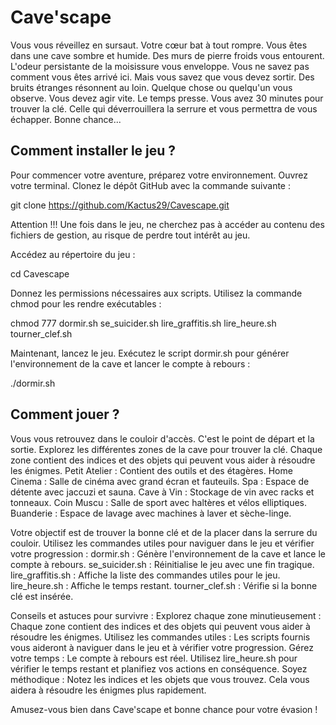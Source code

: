 # Cave'scape
Vous vous réveillez en sursaut.
Votre cœur bat à tout rompre.
Vous êtes dans une cave sombre et humide.
Des murs de pierre froids vous entourent.
L'odeur persistante de la moisissure vous enveloppe.
Vous ne savez pas comment vous êtes arrivé ici.
Mais vous savez que vous devez sortir.
Des bruits étranges résonnent au loin.
Quelque chose ou quelqu'un vous observe.
Vous devez agir vite.
Le temps presse.
Vous avez 30 minutes pour trouver la clé.
Celle qui déverrouillera la serrure et vous permettra de vous échapper.
Bonne chance...

## Comment installer le jeu ?
Pour commencer votre aventure, préparez votre environnement.
Ouvrez votre terminal.
Clonez le dépôt GitHub avec la commande suivante :

git clone https://github.com/Kactus29/Cavescape.git

Attention !!! Une fois dans le jeu, ne cherchez pas à accéder au contenu des fichiers de gestion, au risque de perdre tout intérêt au jeu.

Accédez au répertoire du jeu :

cd Cavescape

Donnez les permissions nécessaires aux scripts.
Utilisez la commande chmod pour les rendre exécutables :

chmod 777 dormir.sh se_suicider.sh lire_graffitis.sh lire_heure.sh tourner_clef.sh

Maintenant, lancez le jeu.
Exécutez le script dormir.sh pour générer l'environnement de la cave et lancer le compte à rebours :

./dormir.sh

## Comment jouer ?
Vous vous retrouvez dans le couloir d'accès.
C'est le point de départ et la sortie.
Explorez les différentes zones de la cave pour trouver la clé.
Chaque zone contient des indices et des objets qui peuvent vous aider à résoudre les énigmes.
    Petit Atelier : Contient des outils et des étagères.
    Home Cinema : Salle de cinéma avec grand écran et fauteuils.
    Spa : Espace de détente avec jaccuzi et sauna.
    Cave à Vin : Stockage de vin avec racks et tonneaux.
    Coin Muscu : Salle de sport avec haltères et vélos elliptiques.
    Buanderie : Espace de lavage avec machines à laver et sèche-linge.

Votre objectif est de trouver la bonne clé et de la placer dans la serrure du couloir.
Utilisez les commandes utiles pour naviguer dans le jeu et vérifier votre progression :
    dormir.sh : Génère l'environnement de la cave et lance le compte à rebours.
    se_suicider.sh : Réinitialise le jeu avec une fin tragique.
    lire_graffitis.sh : Affiche la liste des commandes utiles pour le jeu.
    lire_heure.sh : Affiche le temps restant.
    tourner_clef.sh : Vérifie si la bonne clé est insérée.

Conseils et astuces pour survivre :
    Explorez chaque zone minutieusement : Chaque zone contient des indices et des objets qui peuvent vous aider à résoudre les énigmes.
    Utilisez les commandes utiles : Les scripts fournis vous aideront à naviguer dans le jeu et à vérifier votre progression.
    Gérez votre temps : Le compte à rebours est réel. Utilisez lire_heure.sh pour vérifier le temps restant et planifiez vos actions en conséquence.
    Soyez méthodique : Notez les indices et les objets que vous trouvez. Cela vous aidera à résoudre les énigmes plus rapidement.

Amusez-vous bien dans Cave'scape et bonne chance pour votre évasion !
